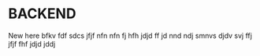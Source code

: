 # BACKEND
New here bfkv fdf  sdcs jfjf nfn nfn fj hfh jdjd
ff jd nnd ndj smnvs djdv svj ffj jfjf fhf jdjd jddj